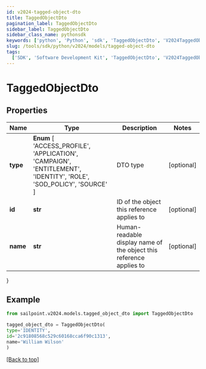 ```yaml
---
id: v2024-tagged-object-dto
title: TaggedObjectDto
pagination_label: TaggedObjectDto
sidebar_label: TaggedObjectDto
sidebar_class_name: pythonsdk
keywords: ['python', 'Python', 'sdk', 'TaggedObjectDto', 'V2024TaggedObjectDto']
slug: /tools/sdk/python/v2024/models/tagged-object-dto
tags:
  ['SDK', 'Software Development Kit', 'TaggedObjectDto', 'V2024TaggedObjectDto']
---
```


# TaggedObjectDto

## Properties

| Name | Type | Description | Notes |
| --- | --- | --- | --- |
| **type** | **Enum** [ 'ACCESS_PROFILE', 'APPLICATION', 'CAMPAIGN', 'ENTITLEMENT', 'IDENTITY', 'ROLE', 'SOD_POLICY', 'SOURCE' ] | DTO type | [optional] |
| **id** | **str** | ID of the object this reference applies to | [optional] |
| **name** | **str** | Human-readable display name of the object this reference applies to | [optional] |

}

## Example

```python
from sailpoint.v2024.models.tagged_object_dto import TaggedObjectDto

tagged_object_dto = TaggedObjectDto(
type='IDENTITY',
id='2c91808568c529c60168cca6f90c1313',
name='William Wilson'
)

```

[[Back to top]](#)
